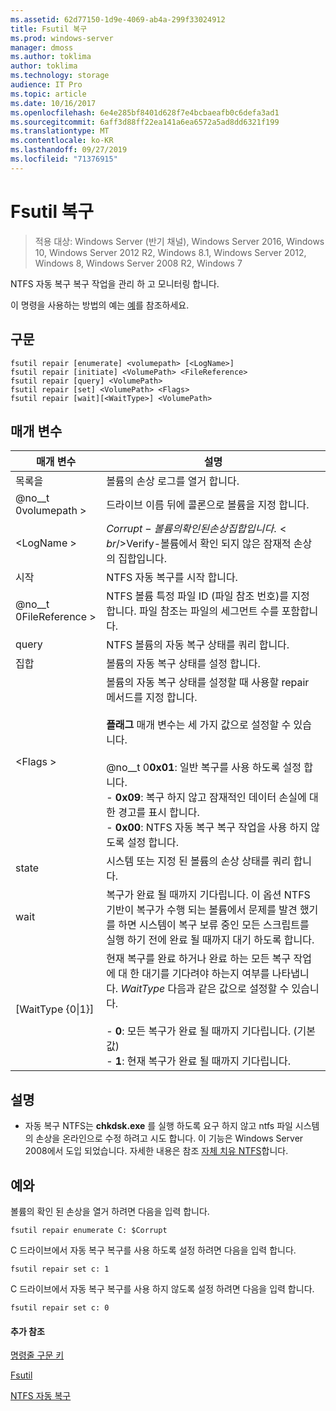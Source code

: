 ```yaml
---
ms.assetid: 62d77150-1d9e-4069-ab4a-299f33024912
title: Fsutil 복구
ms.prod: windows-server
manager: dmoss
ms.author: toklima
author: toklima
ms.technology: storage
audience: IT Pro
ms.topic: article
ms.date: 10/16/2017
ms.openlocfilehash: 6e4e285bf8401d628f7e4bcbaeafb0c6defa3ad1
ms.sourcegitcommit: 6aff3d88ff22ea141a6ea6572a5ad8dd6321f199
ms.translationtype: MT
ms.contentlocale: ko-KR
ms.lasthandoff: 09/27/2019
ms.locfileid: "71376915"
---
```

# <a name="fsutil-repair"></a>Fsutil 복구
>적용 대상: Windows Server (반기 채널), Windows Server 2016, Windows 10, Windows Server 2012 R2, Windows 8.1, Windows Server 2012, Windows 8, Windows Server 2008 R2, Windows 7

NTFS 자동 복구 복구 작업을 관리 하 고 모니터링 합니다.

이 명령을 사용하는 방법의 예는 [예](#BKMK_examples)를 참조하세요.

## <a name="syntax"></a>구문

```
fsutil repair [enumerate] <volumepath> [<LogName>]
fsutil repair [initiate] <VolumePath> <FileReference>
fsutil repair [query] <VolumePath>
fsutil repair [set] <VolumePath> <Flags>
fsutil repair [wait][<WaitType>] <VolumePath>

```

## <a name="parameters"></a>매개 변수

|매개 변수|설명|
|-------------|---------------|
|목록을|볼륨의 손상 로그를 열거 합니다.|
|@no__t 0volumepath >|드라이브 이름 뒤에 콜론으로 볼륨을 지정 합니다.|
|\<LogName >|$Corrupt-볼륨의 확인 된 손상 집합입니다.<br />$Verify-볼륨에서 확인 되지 않은 잠재적 손상의 집합입니다.|
|시작|NTFS 자동 복구를 시작 합니다.|
|@no__t 0FileReference >|NTFS 볼륨 특정 파일 ID (파일 참조 번호)를 지정 합니다. 파일 참조는 파일의 세그먼트 수를 포함합니다.|
|query|NTFS 볼륨의 자동 복구 상태를 쿼리 합니다.|
|집합|볼륨의 자동 복구 상태를 설정 합니다.|
|\<Flags >|볼륨의 자동 복구 상태를 설정할 때 사용할 repair 메서드를 지정 합니다.<br /><br />**플래그** 매개 변수는 세 가지 값으로 설정할 수 있습니다.<br /><br />@no__t 0**0x01**: 일반 복구를 사용 하도록 설정 합니다.<br />-   **0x09**: 복구 하지 않고 잠재적인 데이터 손실에 대 한 경고를 표시 합니다.<br />-   **0x00**: NTFS 자동 복구 복구 작업을 사용 하지 않도록 설정 합니다.|
|state|시스템 또는 지정 된 볼륨의 손상 상태를 쿼리 합니다.|
|wait|복구가 완료 될 때까지 기다립니다. 이 옵션 NTFS 기반이 복구가 수행 되는 볼륨에서 문제를 발견 했기를 하면 시스템이 복구 보류 중인 모든 스크립트를 실행 하기 전에 완료 될 때까지 대기 하도록 합니다.|
|[WaitType {0&#124;1}]|현재 복구를 완료 하거나 완료 하는 모든 복구 작업에 대 한 대기를 기다려야 하는지 여부를 나타냅니다. *WaitType* 다음과 같은 값으로 설정할 수 있습니다.<br /><br />-   **0**: 모든 복구가 완료 될 때까지 기다립니다. (기본값)<br />-   **1**: 현재 복구가 완료 될 때까지 기다립니다.|

## <a name="remarks"></a>설명

-   자동 복구 NTFS는 **chkdsk.exe** 를 실행 하도록 요구 하지 않고 ntfs 파일 시스템의 손상을 온라인으로 수정 하려고 시도 합니다. 이 기능은 Windows Server 2008에서 도입 되었습니다. 자세한 내용은 참조 [자체 치유 NTFS](https://go.microsoft.com/fwlink/?LinkID=165401)합니다.

## <a name="BKMK_examples"></a>예와

볼륨의 확인 된 손상을 열거 하려면 다음을 입력 합니다.

```
fsutil repair enumerate C: $Corrupt 
```

C 드라이브에서 자동 복구 복구를 사용 하도록 설정 하려면 다음을 입력 합니다.

```
fsutil repair set c: 1
```

C 드라이브에서 자동 복구 복구를 사용 하지 않도록 설정 하려면 다음을 입력 합니다.

```
fsutil repair set c: 0
```

#### <a name="additional-references"></a>추가 참조
[명령줄 구문 키](Command-Line-Syntax-Key.md)

[Fsutil](Fsutil.md)

[NTFS 자동 복구](https://go.microsoft.com/fwlink/?LinkID=165401)


